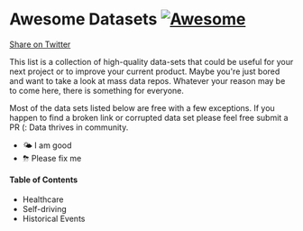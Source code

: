 # Awesome Datasets [![Awesome](https://cdn.rawgit.com/sindresorhus/awesome/d7305f38d29fed78fa85652e3a63e154dd8e8829/media/badge.svg)](https://github.com/Danlobaton/awesome-datasets)

[Share on Twitter](https://twitter.com/intent/tweet?text=I%20believe%20data%20should%20be%20open%20to%20everyone,%20so%20I%20compiled%20a%20list%20of%20cool%20datasets%20and%20decided%20to%20create%20Awesome-Datasets%20%E2%80%94A%20collection%20of%20fun%20open%20datasets%20for%20everyone%20out%20there!%20https://github.com/Danlobaton/awesome-datasets%20via%20@dlobaton58)

This list is a collection of high-quality data-sets that could be useful for your next project or to improve your current product. Maybe you're just bored and want to take a look at mass data repos. Whatever your reason may be to come here, there is something for everyone.

Most of the data sets listed below are free with a few exceptions. If you happen to find a broken link or corrupted data set please feel free submit a PR (: Data thrives in community.

* 🌤 I am good
* ⛈ Please fix me

#### Table of Contents
* Healthcare
* Self-driving
* Historical Events

